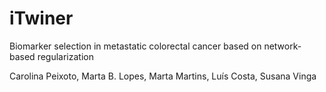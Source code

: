 # iTwiner
Biomarker selection in metastatic colorectal cancer based on network-based regularization

Carolina Peixoto, Marta B. Lopes, Marta Martins, Luís Costa, Susana Vinga
